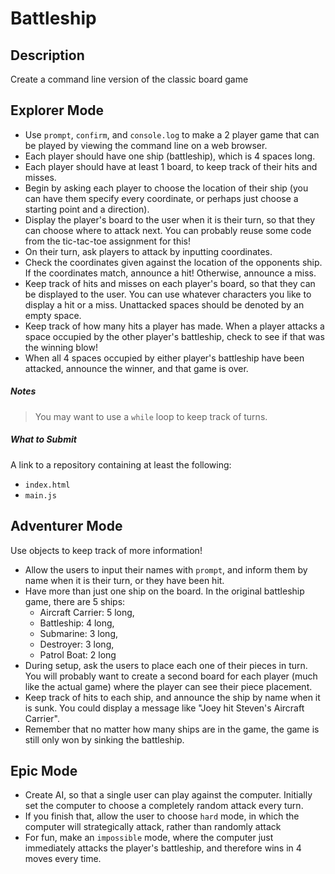 # Battleship

## Description

Create a command line version of the classic board game

## Explorer Mode

* Use `prompt`, `confirm`, and `console.log` to make a 2 player game that can be played by viewing the command line on a web browser.
* Each player should have one ship (battleship), which is 4 spaces long.
* Each player should have at least 1 board, to keep track of their hits and misses.
* Begin by asking each player to choose the location of their ship (you can have them specify every coordinate, or perhaps just choose a starting point and a direction).
* Display the player's board to the user when it is their turn, so that they can choose where to attack next. You can probably reuse some code from the tic-tac-toe assignment for this!
* On their turn, ask players to attack by inputting coordinates.
* Check the coordinates given against the location of the opponents ship. If the coordinates match, announce a hit! Otherwise, announce a miss.
* Keep track of hits and misses on each player's board, so that they can be displayed to the user. You can use whatever characters you like to display a hit or a miss. Unattacked spaces should be denoted by an empty space.
* Keep track of how many hits a player has made. When a player attacks a space occupied by the other player's battleship, check to see if that was the winning blow!
* When all 4 spaces occupied by either player's battleship have been attacked, announce the winner, and that game is over.

##### Notes

> You may want to use a `while` loop to keep track of turns.

##### What to Submit

A link to a repository containing at least the following:
* `index.html`
* `main.js`

## Adventurer Mode

Use objects to keep track of more information!
* Allow the users to input their names with `prompt`, and inform them by name when it is their turn, or they have been hit.
* Have more than just one ship on the board. In the original battleship game, there are 5 ships:
  * Aircraft Carrier: 5 long,
  * Battleship: 4 long,
  * Submarine: 3 long,
  * Destroyer: 3 long,
  * Patrol Boat: 2 long
* During setup, ask the users to place each one of their pieces in turn. You will probably want to create a second board for each player (much like the actual game) where the player can see their piece placement.
* Keep track of hits to each ship, and announce the ship by name when it is sunk. You could display a message like "Joey hit Steven's Aircraft Carrier".
* Remember that no matter how many ships are in the game, the game is still only won by sinking the battleship.

## Epic Mode

* Create AI, so that a single user can play against the computer. Initially set the computer to choose a completely random attack every turn.
* If you finish that, allow the user to choose `hard` mode, in which the computer will strategically attack, rather than randomly attack
* For fun, make an `impossible` mode, where the computer just immediately attacks the player's battleship, and therefore wins in 4 moves every time.
